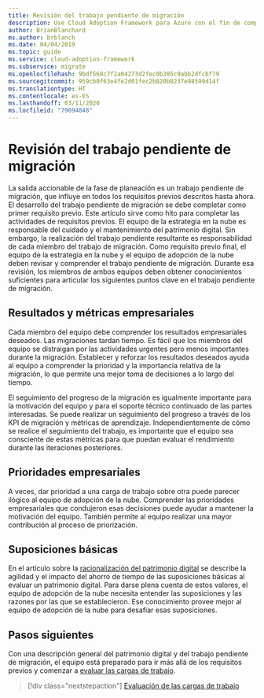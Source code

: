 ```yaml
---
title: Revisión del trabajo pendiente de migración
description: Use Cloud Adoption Framework para Azure con el fin de comprender la importancia de la creación y revisión de un trabajo pendiente de migración.
author: BrianBlanchard
ms.author: brblanch
ms.date: 04/04/2019
ms.topic: guide
ms.service: cloud-adoption-framework
ms.subservice: migrate
ms.openlocfilehash: 9bdf568c7f2a04273d2fec0b385c9abb2dfcbf79
ms.sourcegitcommit: 959cb0f63e4fe2d01fec2b820b8237e98599d14f
ms.translationtype: HT
ms.contentlocale: es-ES
ms.lasthandoff: 03/11/2020
ms.locfileid: "79094048"
---
```

# <a name="migration-backlog-review"></a>Revisión del trabajo pendiente de migración

La salida accionable de la fase de planeación es un trabajo pendiente de migración, que influye en todos los requisitos previos descritos hasta ahora. El desarrollo del trabajo pendiente de migración se debe completar como primer requisito previo. Este artículo sirve como hito para completar las actividades de requisitos previos. El equipo de la estrategia en la nube es responsable del cuidado y el mantenimiento del patrimonio digital. Sin embargo, la realización del trabajo pendiente resultante es responsabilidad de cada miembro del trabajo de migración. Como requisito previo final, el equipo de la estrategia en la nube y el equipo de adopción de la nube deben revisar y comprender el trabajo pendiente de migración. Durante esa revisión, los miembros de ambos equipos deben obtener conocimientos suficientes para articular los siguientes puntos clave en el trabajo pendiente de migración.

## <a name="business-outcomes-and-metrics"></a>Resultados y métricas empresariales

Cada miembro del equipo debe comprender los resultados empresariales deseados. Las migraciones tardan tiempo. Es fácil que los miembros del equipo se distraigan por las actividades urgentes pero menos importantes durante la migración. Establecer y reforzar los resultados deseados ayuda al equipo a comprender la prioridad y la importancia relativa de la migración, lo que permite una mejor toma de decisiones a lo largo del tiempo.

El seguimiento del progreso de la migración es igualmente importante para la motivación del equipo y para el soporte técnico continuado de las partes interesadas. Se puede realizar un seguimiento del progreso a través de los KPI de migración y métricas de aprendizaje. Independientemente de cómo se realice el seguimiento del trabajo, es importante que el equipo sea consciente de estas métricas para que puedan evaluar el rendimiento durante las iteraciones posteriores.

## <a name="business-priorities"></a>Prioridades empresariales

A veces, dar prioridad a una carga de trabajo sobre otra puede parecer ilógico al equipo de adopción de la nube. Comprender las prioridades empresariales que condujeron esas decisiones puede ayudar a mantener la motivación del equipo. También permite al equipo realizar una mayor contribución al proceso de priorización.

## <a name="core-assumptions"></a>Suposiciones básicas

En el artículo sobre la [racionalización del patrimonio digital](../../../digital-estate/rationalize.md) se describe la agilidad y el impacto del ahorro de tiempo de las suposiciones básicas al evaluar un patrimonio digital. Para darse plena cuenta de estos valores, el equipo de adopción de la nube necesita entender las suposiciones y las razones por las que se establecieron. Ese conocimiento provee mejor al equipo de adopción de la nube para desafiar esas suposiciones.

## <a name="next-steps"></a>Pasos siguientes

Con una descripción general del patrimonio digital y del trabajo pendiente de migración, el equipo está preparado para ir más allá de los requisitos previos y comenzar a [evaluar las cargas de trabajo](../assess/index.md).

> [!div class="nextstepaction"]
> [Evaluación de las cargas de trabajo](../assess/index.md)
